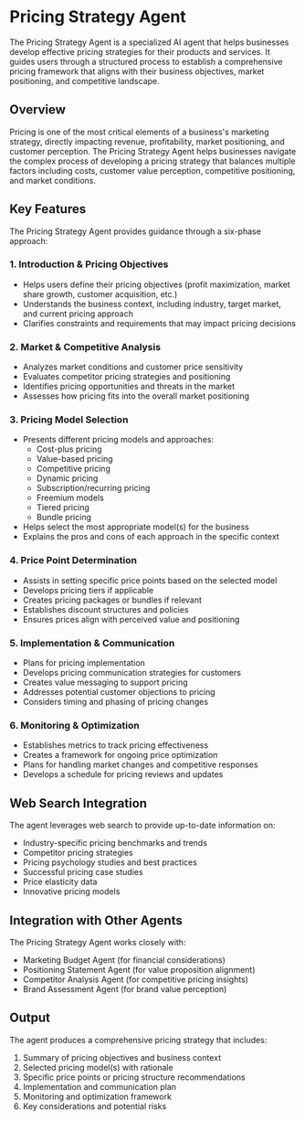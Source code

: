 # Pricing Strategy Agent

The Pricing Strategy Agent is a specialized AI agent that helps businesses develop effective pricing strategies for their products and services. It guides users through a structured process to establish a comprehensive pricing framework that aligns with their business objectives, market positioning, and competitive landscape.

## Overview

Pricing is one of the most critical elements of a business's marketing strategy, directly impacting revenue, profitability, market positioning, and customer perception. The Pricing Strategy Agent helps businesses navigate the complex process of developing a pricing strategy that balances multiple factors including costs, customer value perception, competitive positioning, and market conditions.

## Key Features

The Pricing Strategy Agent provides guidance through a six-phase approach:

### 1. Introduction & Pricing Objectives

- Helps users define their pricing objectives (profit maximization, market share growth, customer acquisition, etc.)
- Understands the business context, including industry, target market, and current pricing approach
- Clarifies constraints and requirements that may impact pricing decisions

### 2. Market & Competitive Analysis

- Analyzes market conditions and customer price sensitivity
- Evaluates competitor pricing strategies and positioning
- Identifies pricing opportunities and threats in the market
- Assesses how pricing fits into the overall market positioning

### 3. Pricing Model Selection

- Presents different pricing models and approaches:
  - Cost-plus pricing
  - Value-based pricing
  - Competitive pricing
  - Dynamic pricing
  - Subscription/recurring pricing
  - Freemium models
  - Tiered pricing
  - Bundle pricing
- Helps select the most appropriate model(s) for the business
- Explains the pros and cons of each approach in the specific context

### 4. Price Point Determination

- Assists in setting specific price points based on the selected model
- Develops pricing tiers if applicable
- Creates pricing packages or bundles if relevant
- Establishes discount structures and policies
- Ensures prices align with perceived value and positioning

### 5. Implementation & Communication

- Plans for pricing implementation
- Develops pricing communication strategies for customers
- Creates value messaging to support pricing
- Addresses potential customer objections to pricing
- Considers timing and phasing of pricing changes

### 6. Monitoring & Optimization

- Establishes metrics to track pricing effectiveness
- Creates a framework for ongoing price optimization
- Plans for handling market changes and competitive responses
- Develops a schedule for pricing reviews and updates

## Web Search Integration

The agent leverages web search to provide up-to-date information on:
- Industry-specific pricing benchmarks and trends
- Competitor pricing strategies
- Pricing psychology studies and best practices
- Successful pricing case studies
- Price elasticity data
- Innovative pricing models

## Integration with Other Agents

The Pricing Strategy Agent works closely with:
- Marketing Budget Agent (for financial considerations)
- Positioning Statement Agent (for value proposition alignment)
- Competitor Analysis Agent (for competitive pricing insights)
- Brand Assessment Agent (for brand value perception)

## Output

The agent produces a comprehensive pricing strategy that includes:
1. Summary of pricing objectives and business context
2. Selected pricing model(s) with rationale
3. Specific price points or pricing structure recommendations
4. Implementation and communication plan
5. Monitoring and optimization framework
6. Key considerations and potential risks
